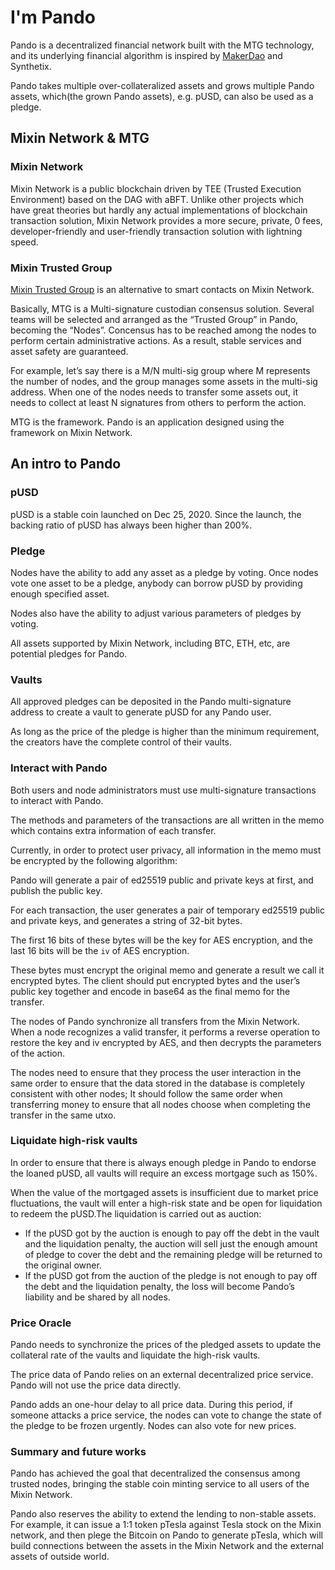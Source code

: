 # I'm Pando

Pando is a decentralized financial network built with the MTG technology, and its underlying financial algorithm is inspired by [MakerDao](https://makerdao.com) and Synthetix.

Pando takes multiple over-collateralized assets and grows multiple Pando assets, which(the grown Pando assets), e.g. pUSD, can also be used as a pledge.

## Mixin Network & MTG

### Mixin Network

Mixin Network is a public blockchain driven by TEE (Trusted Execution Environment) based on the DAG with aBFT. Unlike other projects which have great theories but hardly any actual implementations of blockchain transaction solution, Mixin Network provides a more secure, private, 0 fees, developer-friendly and user-friendly transaction solution with lightning speed.

### Mixin Trusted Group

[Mixin Trusted Group](https://developers.mixin.one/document/mainnet/mtg) is an alternative to smart contacts on Mixin Network.

Basically, MTG is a Multi-signature custodian consensus solution. Several teams will be selected and arranged as the “Trusted Group” in Pando, becoming the “Nodes”.
Concensus has to be reached among the nodes to perform certain administrative actions. As a result, stable services and asset safety are guaranteed.   

For example, let’s say there is a M/N multi-sig group where M represents the number of nodes, and the group manages some assets in the multi-sig address. When one of the nodes needs to transfer some assets out, it needs to collect at least N signatures from others to perform the action.

MTG is the framework. Pando is an application designed using the framework on Mixin Network. 

## An intro to Pando

### pUSD

pUSD is a stable coin launched on Dec 25, 2020. Since the launch, the backing ratio of pUSD has always been higher than 200%. 

### Pledge

Nodes have the ability to add any asset as a pledge by voting. Once nodes vote one asset to be a pledge, anybody can borrow pUSD by providing enough specified asset.

Nodes also have the ability to adjust various parameters of pledges by voting.

All assets supported by Mixin Network, including BTC, ETH, etc, are potential pledges for Pando.

### Vaults

All approved pledges can be deposited in the Pando multi-signature address to create a vault to generate pUSD for any Pando user.

As long as the price of the pledge is higher than the minimum requirement, the creators have the complete control of their vaults.

### Interact with Pando

Both users and node administrators must use multi-signature transactions to interact with Pando.

The methods and parameters of the transactions are all written in the memo which contains extra information of each transfer.

Currently, in order to protect user privacy, all information in the memo must be encrypted by the following algorithm:

Pando will generate a pair of ed25519 public and private keys at first, and publish the public key.

For each transaction, the user generates a pair of temporary ed25519 public and private keys, and generates a string of 32-bit bytes.

The first 16 bits of these bytes will be the key for AES encryption, and the last 16 bits will be the `iv` of AES encryption.

These bytes must encrypt the original memo and generate a result we call it encrypted bytes. The client should put encrypted bytes and the user’s public key ​​together and encode in base64 as the final memo for the transfer.

The nodes of Pando synchronize all transfers from the Mixin Network. When a node recognizes a valid transfer, it performs a reverse operation to restore the key and iv encrypted by AES, and then decrypts the parameters of the action.

The nodes need to ensure that they process the user interaction in the same order to ensure that the data stored in the database is completely consistent with other nodes; It should follow the same order when transferring money to ensure that all nodes choose when completing the transfer in the same utxo.

### Liquidate high-risk vaults

In order to ensure that there is always enough pledge in Pando to endorse the loaned pUSD, all vaults will require an excess mortgage such as 150%.

When the value of the mortgaged assets is insufficient due to market price fluctuations, the vault will enter a high-risk state and be open for liquidation to redeem the pUSD.The liquidation is carried out as auction:

- If the pUSD got by the auction is enough to pay off the debt in the vault and the liquidation penalty, the auction will sell just the enough amount of pledge to cover the debt and the remaining pledge will be returned to the original owner.
- If the pUSD got from the auction of the pledge is not enough to pay off the debt and the liquidation penalty, the loss will become Pando’s liability and be shared by all nodes.

### Price Oracle

Pando needs to synchronize the prices of the pledged assets to update the collateral rate of the vaults and liquidate the high-risk vaults.

The price data of Pando relies on an external decentralized price service. Pando will not use the price data directly.

Pando adds an one-hour delay to all price data. During this period, if someone attacks a price service, the nodes can vote to change the state of the pledge to be frozen urgently. Nodes can also vote for new prices.

### Summary and future works

Pando has achieved the goal that decentralized the consensus among trusted nodes, bringing the stable coin minting service to all users of the Mixin Network.

Pando also reserves the ability to extend the lending to non-stable assets. For example, it can issue a 1:1 token pTesla against Tesla stock on the Mixin network, and then plege the Bitcoin on Pando to generate pTesla, which will build connections between the assets in the Mixin Network and the external assets of outside world.
